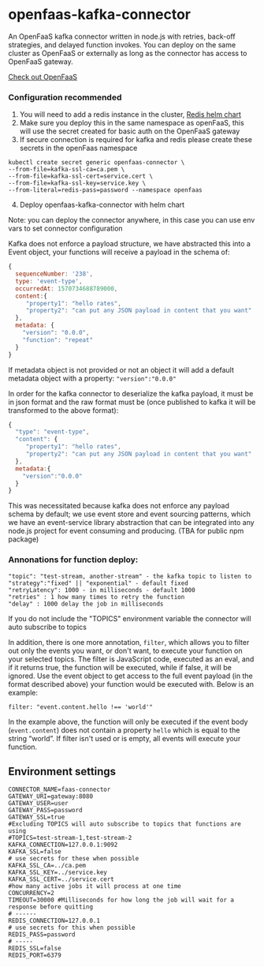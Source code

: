 # openfaas-kafka-connector

An OpenFaaS kafka connector written in node.js with retries, back-off strategies, and delayed function invokes.
You can deploy on the same cluster as OpenFaaS or externally as long as the connector has access to OpenFaaS gateway.

[Check out OpenFaaS](https://www.openfaas.com/)


### Configuration recommended 
1. You will need to add a redis instance in the cluster, [Redis helm chart](https://github.com/helm/charts/tree/master/stable/redis)
2. Make sure you deploy this in the same namespace as openFaaS, this will use the secret created for basic auth on the OpenFaaS gateway
3. If secure connection is required for kafka and redis please create these secrets in the openFaas namespace

```
kubectl create secret generic openfaas-connector \
--from-file=kafka-ssl-ca=ca.pem \
--from-file=kafka-ssl-cert=service.cert \
--from-file=kafka-ssl-key=service.key \ 
--from-literal=redis-pass=password --namespace openfaas
```

4. Deploy openfaas-kafka-connector with helm chart

Note: you can deploy the connector anywhere, in this case you can use env vars to set connector
configuration  

Kafka does not enforce a payload structure, we have abstracted this into a Event object, your functions
will receive a  payload in the schema of: 

```javascript
{ 
  sequenceNumber: '238',
  type: 'event-type',
  occurredAt: 1570734688789000,
  content:{ 
     "property1": "hello rates",
     "property2": "can put any JSON payload in content that you want"
  },
  metadata: { 
    "version": "0.0.0",
    "function": "repeat" 
  } 
}
```
If metadata object is not provided or not an object it will add a default metadata object with a property: `"version":"0.0.0"`

In order for the kafka connector to deserialize the kafka payload, it must be in json format and
the raw format must be (once published to kafka it will be transformed to the above format): 
```javascript
{
  "type": "event-type",
  "content": {
     "property1": "hello rates",
     "property2": "can put any JSON payload in content that you want"
  },
  metadata:{
    "version":"0.0.0"
  }
}
```

This was necessitated because kafka does not enforce any payload schema by default; we use 
event store and event sourcing patterns, which we have an event-service library abstraction that can be integrated into any
node.js project for event consuming and producing. (TBA for public npm package)


### Annonations for function deploy: 
```
"topic": "test-stream, another-stream" - the kafka topic to listen to
"strategy":"fixed" || "exponential" - default fixed
"retryLatency": 1000 - in milliseconds - default 1000
"retries" : 1 how many times to retry the function
"delay" : 1000 delay the job in milliseconds
```
If you do not include the "TOPICS" environment variable the connector will auto subscribe to topics 

In addition, there is one more annotation, `filter`, which allows you to filter out only the events you want, or don't want, to execute your function on your selected topics. The filter is JavaScript code, executed as an eval, and if it returns true, the function will be executed, while if false, it will be ignored. Use the event object to get access to the full event payload (in the format described above) your function would be executed with. Below is an example:
```
filter: "event.content.hello !== 'world'"
```
In the example above, the function will only be executed if the event body (`event.content`) does not contain a property `hello` which is equal to the string “world”. If filter isn't used or is empty, all events will execute your function.

## Environment  settings
```
CONNECTOR_NAME=faas-connector
GATEWAY_URI=gateway:8080
GATEWAY_USER=user
GATEWAY_PASS=password
GATEWAY_SSL=true
#Excluding TOPICS will auto subscribe to topics that functions are using
#TOPICS=test-stream-1,test-stream-2 
KAFKA_CONNECTION=127.0.0.1:9092
KAFKA_SSL=false
# use secrets for these when possible
KAFKA_SSL_CA=../ca.pem
KAFKA_SSL_KEY=../service.key
KAFKA_SSL_CERT=../service.cert
#how many active jobs it will process at one time
CONCURRENCY=2
TIMEOUT=30000 #Milliseconds for how long the job will wait for a response before quitting
# ------
REDIS_CONNECTION=127.0.0.1
# use secrets for this when possible
REDIS_PASS=password
# -----
REDIS_SSL=false
REDIS_PORT=6379
```




